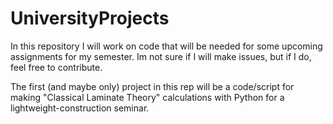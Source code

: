 # UniversityProjects

In this repository I will work on code that will be needed for some upcoming assignments for my semester. Im not sure if I will make issues, but if I do, feel free to contribute.

The first (and maybe only) project in this rep will be a code/script for making "Classical Laminate Theory" calculations with Python for a lightweight-construction seminar.